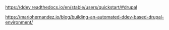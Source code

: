 https://ddev.readthedocs.io/en/stable/users/quickstart/#drupal

https://mariohernandez.io/blog/building-an-automated-ddev-based-drupal-environment/
